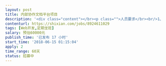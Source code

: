 ```yaml
---                
layout: post       
title: 内部协作文档平台项目           
description: '<div class="content"></br><p class="">人员要求</br><br/>1、有过前端项目性能优化经验</br><br/>2、熟练使用VUE、Canvas、SVG，了解Angular、React</br><br/>3、需要在北京，方便见面沟通</br><br/>4、要有责任心，项目一旦接收要能跟到底，不能半途而废</br><br/>实现功能</br><br/>1、会员模块（注册登录、购买VIP会员）</br><br/>2、在线插入制作表格，类似excel</br><br/>3、对接第三方资料库，实现数据资料下载</br><br/>4、会员文档协作（多人共享文档）</p></br></div>'     
contenturl: https://shixian.com/jobs/8924611029      
tags: [Web开发,定期坐班]            
salary: 预估60000元          
publish_time: '已发布 17 小时'         
start_time: '2018-06-15 01:15:04'           
apply: 2                   
time_range: 60天              
status: 招募中                  
---                 
```

